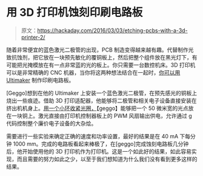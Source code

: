 # 用 3D 打印机蚀刻印刷电路板

> 原文：<https://hackaday.com/2016/03/03/etching-pcbs-with-a-3d-printer-2/>

随着非常便宜的蓝色激光二极管的出现，PCB 制造变得越来越有趣。代替制作光致抗蚀剂，把它放在一块预先敏化的覆铜板上，然后把整个组件放在黑光灯下，有可能把光掩模放在有一点非常蓝的光的板上。你只需要一台数控机床。3D 打印机可以是非常精确的 CNC 机器，当你将这两种想法结合在一起时，[你可以用 Ultimaker](http://www.g3gg0.de/wordpress/uncategorized/um2-laser-addon/) 制作印刷电路板。

[Geggo]想到在他的 Ultimaker 上安装一个蓝色激光二极管，在预先感光的铜板上烧出一些痕迹。借助 3D 打印适配器，他能够将二极管和相关电子设备直接安装在挤出机机身上。[用一个小环收紧光圈，](http://www.g3gg0.de/wordpress/uncategorized/um2-laser-addon-part-2/)【geggo】能够把一个 50 微米宽的光点放在一块铜上。激光直接由打印机控制器板上的 PWM 风扇输出供电，允许通过 g 代码控制整个廉价电子设备的大杂烩。

需要进行一些实验来确定正确的速度和功率设置，最好的结果是在 40 mA 下每分钟 1000 mm。完成的电路板看起来棒极了，在[geggo]完成蚀刻电路板几分钟后，他开始使用他的 3D 打印机作为打印机。这是一个如此好的结果，如此容易实现，而且需要的努力如此之少，以至于我们想知道为什么我们没有看到更多这样的结果。